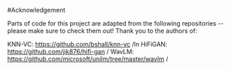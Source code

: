 #Acknowledgement 

Parts of code for this project are adapted from the following repositories -- please make sure to check them out! Thank you to the authors of:

KNN-VC: https://github.com/bshall/knn-vc /ln
HiFiGAN: https://github.com/jik876/hifi-gan /
WavLM: https://github.com/microsoft/unilm/tree/master/wavlm /
